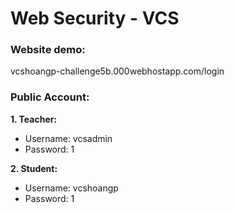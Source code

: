 # Web Security - VCS
### Website demo:
vcshoangp-challenge5b.000webhostapp.com/login
### Public Account:
**1. Teacher:**
* Username: vcsadmin
* Password: 1 

**2. Student:**
* Username: vcshoangp
* Password: 1
